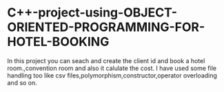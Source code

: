 # C++-project-using-OBJECT-ORIENTED-PROGRAMMING-FOR-HOTEL-BOOKING 
In this project you can seach and create the client id and book a hotel room.,convention room and also it calulate the cost. I have used some file handling too like csv files,polymorphism,constructor,operator overloading and so on.

